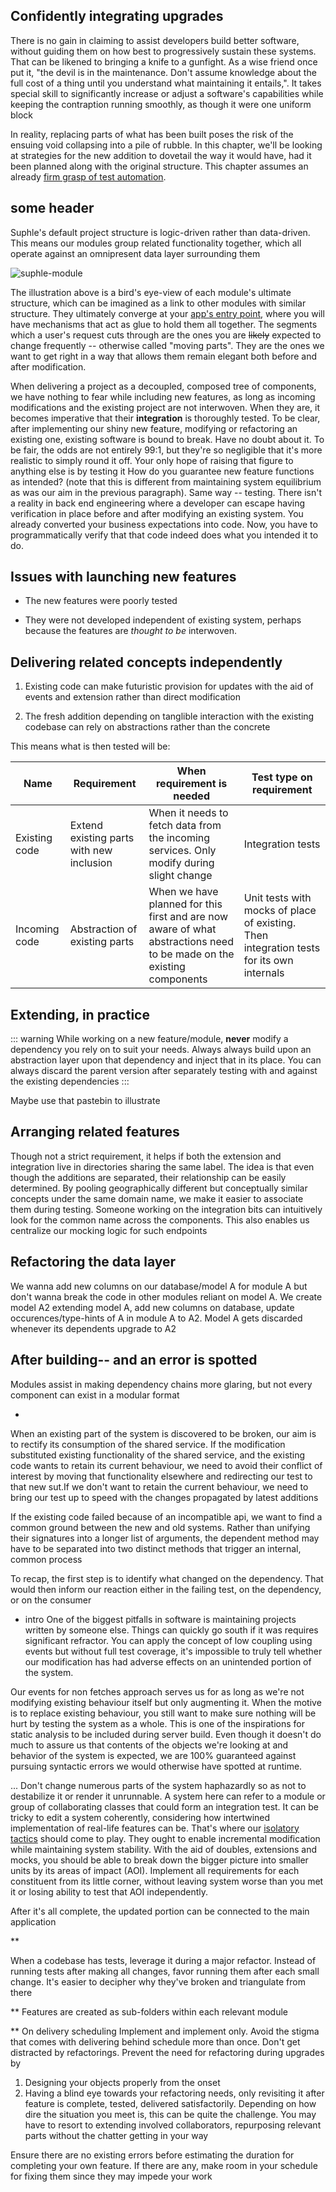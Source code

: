 ## Confidently integrating upgrades

There is no gain in claiming to assist developers build better software, without guiding them on how best to progressively sustain these systems. 
That can be likened to bringing a knife to a gunfight. As a wise friend once put it, "the devil is in the maintenance. Don't assume knowledge about the full cost of a thing until you understand what maintaining it entails,". It takes special skill to significantly increase or adjust a software's capabilities while keeping the contraption running smoothly, as though it were one uniform block

In reality, replacing parts of what has been built poses the risk of the ensuing void collapsing into a pile of rubble. In this chapter, we'll be looking at strategies for the new addition to dovetail the way it would have, had it been planned along with the original structure. This chapter assumes an already [firm grasp of test automation](/docs/v1/testing/Achieving-test-automation-through-alternative-means).

## some header

Suphle's default project structure is logic-driven rather than data-driven. This means our modules group related functionality together, which all operate against an omnipresent data layer surrounding them

![suphle-module](/suphle-module.jpeg)
<!-- note: this image has been deleted. if this section still stands, image should be recovered from media folder -->

The illustration above is a bird's eye-view of each module's ultimate structure, which can be imagined as a link to other modules with similar structure. They ultimately converge at your [app's entry point](/docs/v1/modules#app-entry-point), where you will have mechanisms that act as glue to hold them all together. The segments which a user's request cuts through are the ones you are ~~likely~~ expected to change frequently -- otherwise called "moving parts". They are the ones we want to get right in a way that allows them remain elegant both before and after modification.

When delivering a project as a decoupled, composed tree of components, we have nothing to fear while including new features, as long as incoming modifications and the existing project are not interwoven. When they are, it becomes imperative that their **integration** is thoroughly tested. To be clear, after implementing our shiny new feature, modifying or refactoring an existing one, existing software is bound to break. Have no doubt about it. To be fair, the odds are not entirely 99:1, but they're so negligible that it's more realistic to simply round it off. Your only hope of raising that figure to anything else is by testing it
How do you guarantee new feature functions as intended? (note that this is different from maintaining system equilibrium as was our aim in the previous paragraph). Same way -- testing. There isn't a reality in back end engineering where a developer can escape having verification in place before and after modifying an existing system. You already converted your business expectations into code. Now, you have to programmatically verify that that code indeed does what you intended it to do.

## Issues with launching new features

- The new features were poorly tested

- They were not developed independent of existing system, perhaps because the features are *thought to be* interwoven.

## Delivering related concepts independently

1. Existing code can make futuristic provision for updates with the aid of events and extension rather than direct modification

1. The fresh addition depending on tanglible interaction with the existing codebase can rely on abstractions rather than the concrete

This means what is then tested will be:

|Name |Requirement |When requirement is needed | Test type on requirement|
|-----|------------|---------------------------|-------------------------|
|Existing code|Extend existing parts with new inclusion |When it needs to fetch data from the incoming services. Only modify during slight change |Integration tests |
|Incoming code|Abstraction of existing parts |When we have planned for this first and are now aware of what abstractions need to be made on the existing components |Unit tests with mocks of place of existing. Then integration tests for its own internals|

## Extending, in practice
::: warning
While working on a new feature/module, **never** modify a dependency you rely on to suit your needs. Always always build upon an abstraction layer upon that dependency and inject that in its place. You can always discard the parent version after separately testing with and against the existing dependencies
:::

Maybe use that pastebin to illustrate

## Arranging related features
Though not a strict requirement, it helps if both the extension and integration live in directories sharing the same label. The idea is that even though the additions are separated, their relationship can be easily determined. By pooling geographically different but conceptually similar concepts under the same domain name, we make it easier to associate them during testing. Someone working on the integration bits can intuitively look for the common name across the components. This also enables us centralize our mocking logic for such endpoints


## Refactoring the data layer
We wanna add new columns on our database/model A for module A but don't wanna break the code in other modules reliant on model A. We create model A2 extending model A, add new columns on database, update occurences/type-hints of A in module A to A2. Model A gets discarded whenever its dependents upgrade to A2

## After building-- and an error is spotted

Modules assist in making dependency chains more glaring, but not every component can exist in a modular format

*
When an existing part of the system is discovered to be broken, our aim is to rectify its consumption of the shared service. If the modification substituted existing functionality of the shared service, and the existing code wants to retain its current behaviour, we need to avoid their conflict of interest by moving that functionality elsewhere and redirecting our test to that new sut.If we don't want to retain the current behaviour, we need to bring our test up to speed with the changes propagated by latest additions

If the existing code failed because of an incompatible api, we want to find a common ground between the new and old systems. Rather than unifying their signatures into a longer list of arguments, the dependent method may have to be separated into two distinct methods that trigger an internal, common process

To recap, the first step is to identify what changed on the dependency. That would then inform our reaction either in the failing test, on the dependency, or on the consumer

* intro
One of the biggest pitfalls in software is maintaining projects written by someone else. Things can quickly go south if it was requires significant refractor. You can apply the concept of low coupling using events but without full test coverage, it's impossible to truly tell whether our modification has had adverse effects on an unintended portion of the system.

Our events for non fetches approach serves us for as long as we're not modifying existing behaviour itself but only augmenting it. When the motive is to replace existing behaviour, you still want to make sure nothing will be hurt by testing the system as a whole. This is one of the inspirations for static analysis to be included during server build. Even though it doesn't do much to assure us that contents of the objects we're looking at and behavior of the system is expected, we are 100% guaranteed against pursuing syntactic errors we would otherwise have spotted at runtime.

...
Don't change numerous parts of the system haphazardly so as not to destabilize it or render it unrunnable. A system here can refer to a module or group of collaborating classes that could form an integration test. It can be tricky to edit a system coherently, considering how intertwined implementation of real-life features can be. That's where our [isolatory tactics]() should come to play. They ought to enable incremental modification while maintaining system stability. With the aid of doubles, extensions and mocks, you should be able to break down the bigger picture into smaller units by its areas of impact (AOI). Implement all requirements for each constituent from its little corner, without leaving system worse than you met it or losing ability to test that AOI independently.

After it's all complete, the updated portion can be connected to the main application

**

When a codebase has tests, leverage it during a major refactor. Instead of running tests after making all changes, favor running them after each small change. It's easier to decipher why they've broken and triangulate from there

**
Features are created as sub-folders within each relevant module

**
On delivery scheduling
Implement and implement only. Avoid the stigma that comes with delivering behind schedule more than once. Don't get distracted by refactorings. Prevent the need for refactoring during upgrades by

1. Designing your objects properly from the onset
1. Having a blind eye towards your refactoring needs, only revisiting it after feature is complete, tested, delivered satisfactorily. Depending on how dire the situation you meet is, this can be quite the challenge. You may have to resort to extending involved collaborators, repurposing relevant parts without the chatter getting in your way 

Ensure there are no existing errors before estimating the duration for completing your own feature. If there are any, make room in your schedule for fixing them since they may impede your work